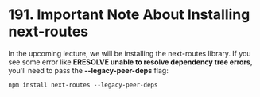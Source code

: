# 191. Important Note About Installing next-routes

In the upcoming lecture, we will be installing the next-routes library. If you see some error like **ERESOLVE unable to resolve dependency tree errors**, you'll need to pass the **--legacy-peer-deps** flag:

```
npm install next-routes --legacy-peer-deps
```